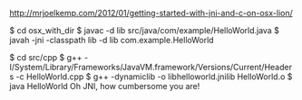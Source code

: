 http://mrjoelkemp.com/2012/01/getting-started-with-jni-and-c-on-osx-lion/

$ cd osx_with_dir
$ javac -d lib src/java/com/example/HelloWorld.java
$ javah -jni -classpath lib -d lib com.example.HelloWorld

$ cd src/cpp
$ g++ -I/System/Library/Frameworks/JavaVM.framework/Versions/Current/Headers -c HelloWorld.cpp
$ g++ -dynamiclib -o libhelloworld.jnilib HelloWorld.o
$ java HelloWorld
Oh JNI, how cumbersome you are!
